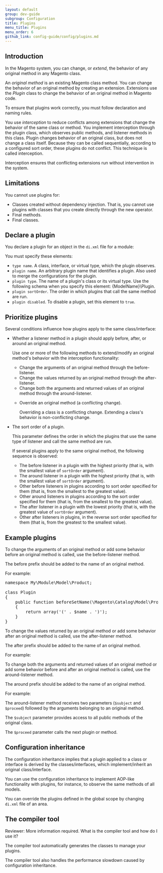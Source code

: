 ```yaml
---
layout: default
group: dev-guide
subgroup: Configuration
title: Plugins
menu_title: Plugins
menu_order: 6
github_link: config-guide/config/plugins.md
---
```


<h2 id="plugin-intro">Introduction</h2>

In the Magento system, you can change, or *extend*, the behavior of any original method in any Magento class.

An *original method* is an existing Magento class method. You can change the behavior of an original method by creating an extension. Extensions use the *Plugin* class to change the behavior of an original method in Magento code.

To ensure that plugins work correctly, you must follow declaration and naming rules.

You use *interception* to reduce conflicts among extensions that change the behavior of the same class or method. You implement interception through the plugin class, which observes public methods, and listener methods in this class. Plugin changes behavior of an original class, but does not change a class itself. Because they can be called sequentially, according to a configured sort order, these plugins do not conflict. This technique is called interception.

Interception ensures that conflicting extensions run without intervention in the system.

<h2 id="plugin-limit">Limitations</h2>

You cannot use plugins for:

* Classes created without dependency injection. That is, you cannot use plugins with classes that you create directly through the new operator.
* Final methods.
* Final classes.

<h2 id="plugin-declare">Declare a plugin</h2>

You declare a plugin for an object in the <code>di.xml</code> file for a module:

<script src="https://gist.github.com/xcomSteveJohnson/c9a36d9ec887c4bbc34d.js"></script>

You must specify these elements:

* `type name`. A class, interface, or virtual type, which the plugin observes.
* `plugin name`. An arbitrary plugin name that identifies a plugin. Also used to merge the configurations for the plugin.
* `plugin type`. The name of a plugin's class or its virtual type. Use the following schema when you specify this element: {ModelName}\Plugin.
* `plugin sortOrder`. The order in which plugins that call the same method are run.
* `plugin disabled`. To disable a plugin, set this element to `true`.

<h2 id="plugin-priority">Prioritize plugins</h2>

Several conditions influence how plugins apply to the same class/interface:

<ul>
   <li>
      <p>Whether a listener method in a plugin should apply before, after, or around an original method.</p>
      <p>Use one or more of the following methods to extend/modify an original method's behavior with the interception functionality:
      <ul>
         <li>Change the arguments of an original method through the before-listener.</li>
         <li>Change the values returned by an original method through the after-listener.</li>
         <li>Change both the arguments and returned values of an original method through the around-listener.</li>
         <li>
            <p>Override an original method (a conflicting change).
            <div class="bs-callout bs-callout-info" id="info">
                  <p>Overriding a class is a conflicting change. Extending a class's behavior is non-conflicting change.</p>
            </div>
            </p>
         </li>
      </ul>
   <li>
      <p>The sort order of a plugin.</p>
      <p>This parameter defines the order in which the plugins that use the same type of listener and call the same method are run.</p>
      <p>If several plugins apply to the same original method, the following sequence is observed:
      <ul>
         <li>The before listener in a plugin with the highest priority (that is, with the smallest value of <code>sortOrder</code> argument).</li>
         <li>The around listener in a plugin with the highest priority (that is, with the smallest value of <code>sortOrder</code> argument).</li>
         <li>Other before listeners in plugins according to sort order specified for them (that is, from the smallest to the greatest value).</li>
         <li>Other around listeners in plugins according to the sort order specified for them (that is, from the smallest to the greatest value).</li>
         <li>The after listener in a plugin with the lowest priority (that is, with the greatest value of <code>sortOrder</code> argument).</li>
         <li>Other after listeners in plugins, in the reverse sort order specified for them (that is, from the greatest to the smallest value).</li>
      </ul>
      </p>
   </li>
</ul>

<h2 id="plugin-intro">Example plugins</h2>

<p>To change the arguments of an original method or add some behavior before an original method is called, use the before-listener method.</p>
<p>The before prefix should be added to the name of an original method.</p>
<p>For example:</p>


<pre>
namespace My\Module\Model\Product;

class Plugin
{
    public function beforeSetName(\Magento\Catalog\Model\Product <code>$subject</code>, $name)
    {
        return array('(' . $name . ')');
    }
}
</pre>


<p>To change the values returned by an original method or add some behavior after an original method is called, use the after-listener method.</p>

<p>The after prefix should be added to the name of an original method.</p>

<p>For example:</p>

<script src="https://gist.github.com/xcomSteveJohnson/4a68a7c692536d520ffe.js"></script>


<p>To change both the arguments and returned values of an original method or add some behavior before and after an original method is called, use the around-listener method.</p>

<p>The around prefix should be added to the name of an original method.</p>

<p>For example:</p>

<script src="https://gist.github.com/xcomSteveJohnson/8e25785abf1754c59ccb.js"></script>


<p>The around-listener method receives two parameters (<code>$subject</code> and <code>$proceed</code>) followed by the arguments belonging to an original method.</p>

<p>The <code>$subject</code> parameter provides access to all public methods of the original class.</p>

<p>The <code>$proceed</code> parameter calls the next plugin or method.</p>

<h2 id="config-inheritance">Configuration inheritance</h2>

<p>The configuration inheritance implies that a plugin applied to a class or interface is derived by the classes/interfaces, which implement/inherit an original class/interface.</p>

<p>You can use the configuration inheritance to implement AOP-like functionality with plugins, for instance, to observe the same methods of all models.</p>

<p>You can override the plugins defined in the global scope by changing <code>di.xml</code> file of an area.</p>

<h2 id="compiler-tool">The compiler tool</h2>
<p class="q">Reviewer: More information required. What is the compiler tool and how do I use it?</pre>
<p>The compiler tool automatically generates the classes to manage your plugins.</p>
<p>The compiler tool also handles the performance slowdown caused by configuration inheritance.</p>
